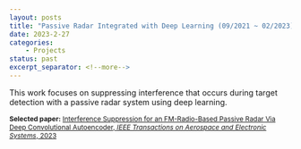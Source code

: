 ```yaml
---
layout: posts
title: "Passive Radar Integrated with Deep Learning (09/2021 ~ 02/2023)"
date: 2023-2-27
categories: 
    - Projects
status: past
excerpt_separator: <!--more-->
---
```


This work focuses on suppressing interference that occurs during target detection with a passive radar system using deep learning.

<p style="font-size: 0.85em;">
<strong>Selected paper:</strong>
<a href="https://ieeexplore.ieee.org/abstract/document/10032709" target="_blank">
Interference Suppression for an FM-Radio-Based Passive Radar Via Deep Convolutional Autoencoder, <em>IEEE Transactions on Aerospace and Electronic Systems</em>, 2023 </a></p>

<!--more-->

<!-- **Read Full Result:** [Link](https://docs.google.com/document/d/1rWKCSkOKmPRPBM0n_r1MbVM_oO_VKBiP55BsrA7BEbQ/edit?usp=sharing) -->